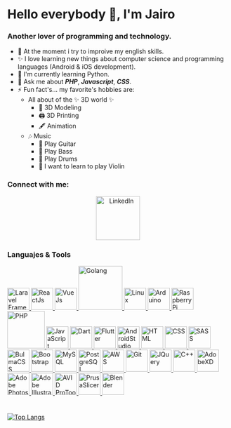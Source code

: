 # Hello everybody :metal:, I'm Jairo
### Another lover  of programming and technology.
+ 🌟 At the moment i try to improive my english skills.
+ ✨ I love learning new things about computer science and programming languages (Android & iOS development).
+ 🌱 I'm currently learning Python.
+ 💬 Ask me about ***PHP***, ***Javascript***, ***CSS***.
+ ⚡ Fun fact's... my favorite's hobbies are:
     - All about of the ✨ 3D world ✨
        - 💠 3D Modeling
        - 🖨 3D Printing
        - 🖋 Animation
    - 🎶 Music
        - 🎸 Play Guitar
        - 🎼 Play Bass
        - 🥁 Play Drums
        - 🎻 I want to learn to play Violin
### Connect with me:
<div style="text-align:center">
  <a href="https://www.linkedin.com/in/jairo-padilla-nava-024795243/" target="_blank">
      <img src="https://upload.wikimedia.org/wikipedia/commons/thumb/8/81/LinkedIn_icon.svg/2048px-LinkedIn_icon.svg.png" alt="LinkedIn" width="100px">    
  </a>  
</div>

### Languajes & Tools
  <a href="https://laravel.com" target="_blank">
      <img src="https://upload.wikimedia.org/wikipedia/commons/thumb/9/9a/Laravel.svg/1200px-Laravel.svg.png" alt="Laravel Framework" width="50px">    
  </a>
  <a href="https://es.react.dev" target="_blank">
      <img src="https://upload.wikimedia.org/wikipedia/commons/thumb/4/47/React.svg/1200px-React.svg.png" alt="ReactJs" width="50px">    
  </a>
  <a href="https://vuejs.org" target="_blank">
      <img src="https://upload.wikimedia.org/wikipedia/commons/f/f1/Vue.png" alt="VueJs" width="50px">    
  </a>
  <a href="https://go.dev" target="_blank">
      <img src="https://upload.wikimedia.org/wikipedia/commons/thumb/0/05/Go_Logo_Blue.svg/1200px-Go_Logo_Blue.svg.png" alt="Golang" width="100px">    
  </a>
  <a href="https://www.linux.org" target="_blank">
      <img src="https://upload.wikimedia.org/wikipedia/commons/thumb/3/35/Tux.svg/1200px-Tux.svg.png" alt="Linux" width="50px">    
  </a>
  <a href="https://www.arduino.cc" target="_blank">
      <img src="https://upload.wikimedia.org/wikipedia/commons/thumb/5/5b/Arduino_Logo_Registered.svg/1200px-Arduino_Logo_Registered.svg.png" alt="Arduino" width="50px">    
  </a>
  <a href="https://www.raspberrypi.org" target="_blank">
      <img src="https://cdn.worldvectorlogo.com/logos/raspberry-pi.svg" alt="RaspberryPi" width="50px">    
  </a>
  <a href="https://www.php.net" target="_blank">
      <img src="https://upload.wikimedia.org/wikipedia/commons/thumb/2/27/PHP-logo.svg/1200px-PHP-logo.svg.png" alt="PHP" width="85px">    
  </a>
  <a href="https://developer.mozilla.org/es/docs/Web/JavaScript" target="_blank">
      <img src="https://upload.wikimedia.org/wikipedia/commons/thumb/9/99/Unofficial_JavaScript_logo_2.svg/1200px-Unofficial_JavaScript_logo_2.svg.png" alt="JavaScript" width="50px">    
  </a>
  <a href="https://dart.dev" target="_blank">
      <img src="https://upload.wikimedia.org/wikipedia/commons/7/7e/Dart-logo.png" alt="Dart" width="50px">    
  </a>
  <a href="https://flutter.dev" target="_blank">
      <img src="https://camo.githubusercontent.com/1fd4591217348726dca2511502cfda7b6b812c8f4c04e2bc1a7b90b02b004df8/68747470733a2f2f63646e2d696d616765732d312e6d656469756d2e636f6d2f6d61782f313230302f312a352d616f4b3849426d58766535776842514d393047412e706e67" alt="Flutter" width="50px">    
  </a>
  <a href="https://developer.android.com/studio?gad_source=1&gclid=CjwKCAjwrcKxBhBMEiwAIVF8rMcOJ2cyGuie_AtFlO4po3-zUR4pwNA1at9BB8SETtZG75vwf7MHhRoC_cUQAvD_BwE&gclsrc=aw.ds&hl=es-419" target="_blank">
      <img src="https://upload.wikimedia.org/wikipedia/commons/thumb/c/c1/Android_Studio_icon_%282023%29.svg/1200px-Android_Studio_icon_%282023%29.svg.png" alt="AndroidStudio" width="50px">    
  </a>
  <a href="https://developer.mozilla.org/es/docs/Web/HTML" target="_blank">
      <img src="https://cdn-icons-png.flaticon.com/256/174/174854.png" alt="HTML" width="50px">    
  </a>
  <a href="https://developer.mozilla.org/es/docs/Web/CSS" target="_blank">
      <img src="https://upload.wikimedia.org/wikipedia/commons/d/d5/CSS3_logo_and_wordmark.svg" alt="CSS" width="50px">    
  </a>
  <a href="https://sass-lang.com" target="_blank">
      <img src="https://upload.wikimedia.org/wikipedia/commons/thumb/9/96/Sass_Logo_Color.svg/1200px-Sass_Logo_Color.svg.png" alt="SASS" width="50px">    
  </a>
  <a href="https://bulma.io" target="_blank">
      <img src="https://cms-assets.tutsplus.com/uploads/users/30/posts/28091/preview_image/pre.png" alt="BulmaCSS" width="50px">    
  </a>
  <a href="https://getbootstrap.com" target="_blank">
      <img src="https://getbootstrap.com/docs/5.3/assets/brand/bootstrap-logo-shadow.png" alt="Bootstrap" width="50px">    
  </a>
  <a href="https://www.mysql.com" target="_blank">
      <img src="https://hoplasoftware.com/wp-content/uploads/2021/07/1024px-MySQL.ff87215b43fd7292af172e2a5d9b844217262571.png" alt="MySQL" width="50px">    
  </a>
  <a href="https://www.postgresql.org" target="_blank">
      <img src="https://upload.wikimedia.org/wikipedia/commons/thumb/2/29/Postgresql_elephant.svg/1200px-Postgresql_elephant.svg.png" alt="PostgreSQL" width="50px">    
  </a>
  <a href="https://aws.amazon.com/es/free/?trk=307cde03-1180-48b3-a852-0fd87ed68ac8&sc_channel=ps&ef_id=CjwKCAjwrcKxBhBMEiwAIVF8rBXY6z8ZKRCemzexqyayH89mvQAf0dSLa3SOahKmdlmG_7v10ywJAhoCPOoQAvD_BwE:G:s&s_kwcid=AL!4422!3!646924982326!e!!g!!aws!19636893789!147195440153&gclid=CjwKCAjwrcKxBhBMEiwAIVF8rBXY6z8ZKRCemzexqyayH89mvQAf0dSLa3SOahKmdlmG_7v10ywJAhoCPOoQAvD_BwE&all-free-tier.sort-by=item.additionalFields.SortRank&all-free-tier.sort-order=asc&awsf.Free%20Tier%20Types=*all&awsf.Free%20Tier%20Categories=*all" target="_blank">
      <img src="https://media.licdn.com/dms/image/D4D12AQEmC2CSTK0unw/article-cover_image-shrink_600_2000/0/1691964348159?e=2147483647&v=beta&t=UA2DD5lAEDP28NHD9BRZIoriUAdwNxY8P465qku8lNY" alt="AWS" width="50px">    
  </a>
  <a href="https://git-scm.com" target="_blank">
      <img src="https://avatars.githubusercontent.com/u/18133?s=280&v=4" alt="Git" width="50px">    
  </a>
  <a href="https://jquery.com" target="_blank">
      <img src="https://miro.medium.com/v2/resize:fit:860/0*eFomJUFua8tuqe8g.png" alt="JQuery" width="50px">    
  </a>
  <a href="#" target="_blank">
      <img src="https://upload.wikimedia.org/wikipedia/commons/thumb/1/18/ISO_C%2B%2B_Logo.svg/1200px-ISO_C%2B%2B_Logo.svg.png" alt="C++" width="50px">    
  </a>
  <a href="https://helpx.adobe.com/es/xd/get-started.html" target="_blank">
      <img src="https://upload.wikimedia.org/wikipedia/commons/thumb/c/c2/Adobe_XD_CC_icon.svg/1200px-Adobe_XD_CC_icon.svg.png" alt="AdobeXD" width="50px">    
  </a>
  <a href="https://www.adobe.com/mx/products/photoshop.html" target="_blank">
      <img src="https://upload.wikimedia.org/wikipedia/commons/thumb/a/af/Adobe_Photoshop_CC_icon.svg/640px-Adobe_Photoshop_CC_icon.svg.png" alt="Adobe Photoshop" width="50px">    
  </a>
  
  <a href="https://www.adobe.com/mx/products/illustrator.html" target="_blank">
      <img src="https://upload.wikimedia.org/wikipedia/commons/thumb/f/fb/Adobe_Illustrator_CC_icon.svg/1200px-Adobe_Illustrator_CC_icon.svg.png" alt="Adobe Illustrator" width="50px">    
  </a>
  
  <a href="https://www.avid.com/es?irclickid=UdF3mH0AKxyKTWIUwlz9r2fhUkHTFs1m7XIaRY0&utm_medium=affiliate&utm_source=Ibra%20Digitals&utm_campaign=avidEN&irgwc=1" target="_blank">
      <img src="https://upload.wikimedia.org/wikipedia/commons/4/49/PT2019.png" alt="AVID ProTools" width="50px">    
  </a>
  
  <a href="https://www.prusa3d.com/es/pagina/prusaslicer_424/" target="_blank">
      <img src="https://i.imgur.com/dcqccZc.png" alt="PrusaSlicer" width="50px">    
  </a>
  
  <a href="https://www.blender.org" target="_blank">
      <img src="https://download.blender.org/branding/community/blender_community_badge_white.png" alt="Blender" width="50px">    
  </a><br>
  
  # 

  [![Top Langs](https://github-readme-stats.vercel.app/api/top-langs/?username=JairoPadillaN&show_icons=true&title_color=078df2&locale=en&layout=compact&hide=html)](https://github.com/JairoPadillaN)
